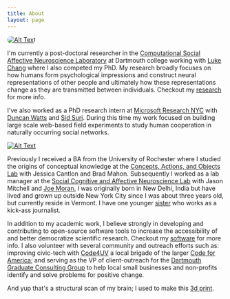 ```yaml
---
title: About
layout: page
---
```

<div class="side-by-side">
    <div class="image">
    	<a href="https://www.cosanlab.com/">
        <img class="image" style="border-radius:35px" src="{{site.url}}/assets/images/cosanlab_logo.jpg" alt="Alt Text" > </a>
    </div>
    <div class="text">
        <p>I'm currently a post-doctoral researcher in the <a class="" href="http://cosanlab.com">Computational Social Affective Neuroscience Laboratory</a> at Dartmouth college working with <a class="nounderline" href="http://lukejchang.com">Luke Chang</a> where I also competed my PhD. My research broadly focuses on how humans form psychological impressions and construct neural representations of other people and ultimately how these representations change as they are transmitted between individuals.  Checkout my <a class="nounderline" href="{{site.url}}/research">research</a> for more info.</p>
    </div>
</div>

<div class="side-by-side-reversed">
    <div class="text">
        <p>I've also worked as a PhD research intern at <a class="nounderline" href="https://www.microsoft.com/en-us/research/lab/microsoft-research-new-york/">Microsoft Research NYC</a> with <a class="nounderline" href="https://www.asc.upenn.edu/people/faculty/duncan-watts-phd">Duncan Watts</a> and <a class="nounderline" href="https://www.sidsuri.com/">Sid Suri</a>. During this time my work focused on building large scale web-based field experiments to study human cooperation in naturally occurring social networks.</p>
    </div>
    <div class="image">
    	<a class="link" href="https://www.microsoft.com/en-us/research/lab/microsoft-research-new-york/">
        <img class="image" src="{{site.url}}/assets/images/MSFT_logo.png" alt="Alt Text"> </a>
    </div>
</div>

<p class="about-para">Previously I received a BA from the University of Rochester where I studied the origins of conceptual knowledge at the <a href="https://www.cmu.edu/dietrich/psychology/caoslab/" class="nounderline">Concepts, Actions, and Objects Lab</a> with Jessica Cantlon and Brad Mahon. Subsequently I worked as a lab manager at the <a href="http://www.wjh.harvard.edu/~scanlab/" class="nounderline">Social Cognitive and Affective Neuroscience Lab</a> with Jason Mitchell and <a href="http://www.linkedin.com/in/joe-moran-32261662/" class="nounderline">Joe Moran.</a> I was originally born in New Delhi, India but have lived and grown up outside New York City since I was about three years old, but currently reside in Vermont. I have one younger <a href="http://www.jihiijolly.com/" class="nounderline">sister</a> who works as a kick-ass journalist.</p>

<p class="about-para">In addition to my academic work, I believe strongly in developing and contributing to open-source software tools to increase the accessibility of and better democratize scientific research. Checkout my <a class="nounderline" href="{{site.url}}/software">software</a> for more info. I also volunteer with several community and outreach efforts such as: improving civic-tech with <a class="nounderline" href="https://codeforuv.org/">Code4UV</a> a local brigade of the larger <a class="nounderline" href="https://www.codeforamerica.org/">Code for America</a>; and serving as the VP of client-outreach for the <a class="nounderline" href="https://sites.dartmouth.edu/dgcg/">Dartmouth Graduate Consulting Group</a> to help local small businesses and non-profits identify and solve problems for positive change.</p>

<p class="about-para">And yup that's a structural scan of my brain; I used to make this <a href="https://twitter.com/Eshjolly/status/819221466650705920" class="nounderline">3d print</a>.</p>
